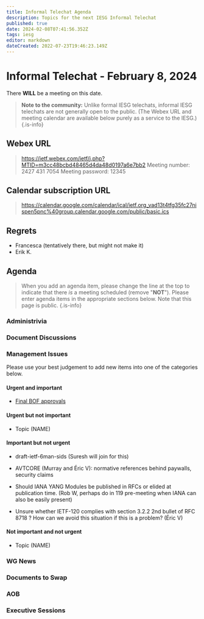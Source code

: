 ```yaml
---
title: Informal Telechat Agenda
description: Topics for the next IESG Informal Telechat
published: true
date: 2024-02-08T07:41:56.352Z
tags: iesg
editor: markdown
dateCreated: 2022-07-23T19:46:23.149Z
---
```


# Informal Telechat - February 8, 2024 

 There **WILL** be a meeting on this date.

> **Note to the community:** Unlike formal IESG telechats, informal IESG telechats are not generally open to the public. (The Webex URL and meeting calendar are available below purely as a service to the IESG.)
{.is-info}


## Webex URL

> https://ietf.webex.com/ietf/j.php?MTID=m3cc48bcbd48465d4da48d0197a6e7bb2
Meeting number: 2427 431 7054
Meeting password: 12345 

## Calendar subscription URL

> https://calendar.google.com/calendar/ical/ietf.org_vad13t4tfg35fc27nispen5pnc%40group.calendar.google.com/public/basic.ics


## Regrets

* Francesca (tentatively there, but might not make it)
* Erik K.

## Agenda

> When you add an agenda item, please change the line at the top to indicate that there *is* a meeting scheduled (remove "**NOT**"). Please enter agenda items in the appropriate sections below.
Note that this page is public.
{.is-info}

### Administrivia

### Document Discussions

### Management Issues

Please use your best judgement to add new items into one of the categories below.

#### Urgent and important

* [Final BOF approvals](https://datatracker.ietf.org/doc/bof-requests)

#### Urgent but not important

* Topic (NAME)

#### Important but not urgent

* draft-ietf-6man-sids (Suresh will join for this)

* AVTCORE (Murray and Éric V): normative references behind paywalls, security claims

* Should IANA YANG Modules be published in RFCs or elided at publication time. (Rob W, perhaps do in 119 pre-meeting when IANA can also be easily present)

* Unsure whether IETF-120 complies with section 3.2.2 2nd bullet of RFC 8718 ? How can we avoid this situation if this is a problem? (Éric V)

#### Not important and not urgent

* Topic (NAME)

### WG News 

### Documents to Swap 

### AOB

### Executive Sessions

